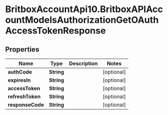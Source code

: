 # BritboxAccountApi10.BritboxAPIAccountModelsAuthorizationGetOAuthAccessTokenResponse

## Properties
Name | Type | Description | Notes
------------ | ------------- | ------------- | -------------
**authCode** | **String** |  | [optional] 
**expiresIn** | **String** |  | [optional] 
**accessToken** | **String** |  | [optional] 
**refreshToken** | **String** |  | [optional] 
**responseCode** | **String** |  | [optional] 


